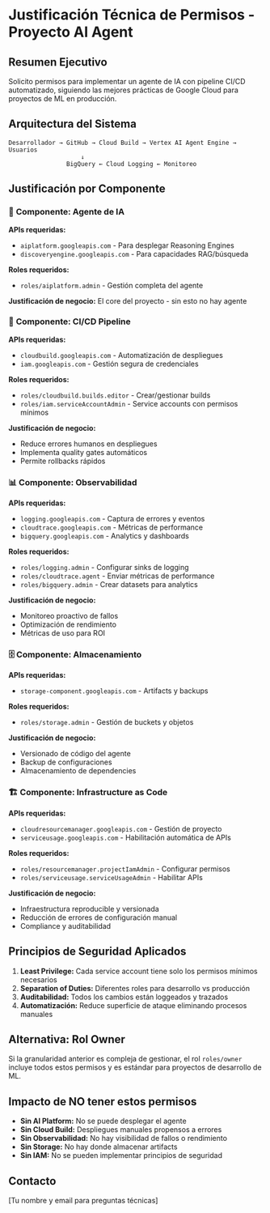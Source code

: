 # Justificación Técnica de Permisos - Proyecto AI Agent

## Resumen Ejecutivo
Solicito permisos para implementar un agente de IA con pipeline CI/CD automatizado, siguiendo las mejores prácticas de Google Cloud para proyectos de ML en producción.

## Arquitectura del Sistema
```
Desarrollador → GitHub → Cloud Build → Vertex AI Agent Engine → Usuarios
                    ↓
                BigQuery ← Cloud Logging ← Monitoreo
```

## Justificación por Componente

### 🤖 **Componente: Agente de IA**
**APIs requeridas:**
- `aiplatform.googleapis.com` - Para desplegar Reasoning Engines
- `discoveryengine.googleapis.com` - Para capacidades RAG/búsqueda

**Roles requeridos:**
- `roles/aiplatform.admin` - Gestión completa del agente

**Justificación de negocio:** El core del proyecto - sin esto no hay agente

### 🔄 **Componente: CI/CD Pipeline**
**APIs requeridas:**
- `cloudbuild.googleapis.com` - Automatización de despliegues
- `iam.googleapis.com` - Gestión segura de credenciales

**Roles requeridos:**
- `roles/cloudbuild.builds.editor` - Crear/gestionar builds
- `roles/iam.serviceAccountAdmin` - Service accounts con permisos mínimos

**Justificación de negocio:** 
- Reduce errores humanos en despliegues
- Implementa quality gates automáticos
- Permite rollbacks rápidos

### 📊 **Componente: Observabilidad**
**APIs requeridas:**
- `logging.googleapis.com` - Captura de errores y eventos
- `cloudtrace.googleapis.com` - Métricas de performance
- `bigquery.googleapis.com` - Analytics y dashboards

**Roles requeridos:**
- `roles/logging.admin` - Configurar sinks de logging
- `roles/cloudtrace.agent` - Enviar métricas de performance
- `roles/bigquery.admin` - Crear datasets para analytics

**Justificación de negocio:**
- Monitoreo proactivo de fallos
- Optimización de rendimiento
- Métricas de uso para ROI

### 🗄️ **Componente: Almacenamiento**
**APIs requeridas:**
- `storage-component.googleapis.com` - Artifacts y backups

**Roles requeridos:**
- `roles/storage.admin` - Gestión de buckets y objetos

**Justificación de negocio:**
- Versionado de código del agente
- Backup de configuraciones
- Almacenamiento de dependencies

### 🏗️ **Componente: Infrastructure as Code**
**APIs requeridas:**
- `cloudresourcemanager.googleapis.com` - Gestión de proyecto
- `serviceusage.googleapis.com` - Habilitación automática de APIs

**Roles requeridos:**
- `roles/resourcemanager.projectIamAdmin` - Configurar permisos
- `roles/serviceusage.serviceUsageAdmin` - Habilitar APIs

**Justificación de negocio:**
- Infraestructura reproducible y versionada
- Reducción de errores de configuración manual
- Compliance y auditabilidad

## Principios de Seguridad Aplicados

1. **Least Privilege:** Cada service account tiene solo los permisos mínimos necesarios
2. **Separation of Duties:** Diferentes roles para desarrollo vs producción
3. **Auditabilidad:** Todos los cambios están loggeados y trazados
4. **Automatización:** Reduce superficie de ataque eliminando procesos manuales

## Alternativa: Rol Owner
Si la granularidad anterior es compleja de gestionar, el rol `roles/owner` incluye todos estos permisos y es estándar para proyectos de desarrollo de ML.

## Impacto de NO tener estos permisos
- **Sin AI Platform:** No se puede desplegar el agente
- **Sin Cloud Build:** Despliegues manuales propensos a errores
- **Sin Observabilidad:** No hay visibilidad de fallos o rendimiento
- **Sin Storage:** No hay donde almacenar artifacts
- **Sin IAM:** No se pueden implementar principios de seguridad

## Contacto
[Tu nombre y email para preguntas técnicas]
